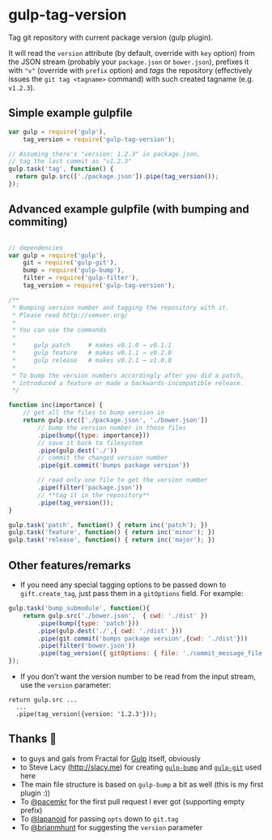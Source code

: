 gulp-tag-version
================

Tag git repository with current package version (gulp plugin).

It will read the `version` attribute (by default, override with `key` option) from the JSON stream (probably your `package.json` or `bower.json`), prefixes it with `"v"` (override with `prefix` option) and _tags_ the repository (effectively issues the `git tag <tagname>` command) with such created tagname (e.g. `v1.2.3`).


Simple example gulpfile
-----------------------
```js
var gulp = require('gulp'),
    tag_version = require('gulp-tag-version');

// Assuming there's "version: 1.2.3" in package.json,
// tag the last commit as "v1.2.3"
gulp.task('tag', function() {
  return gulp.src(['./package.json']).pipe(tag_version());
});
```


Advanced example gulpfile (with bumping and commiting)
------------------------------------------------------

```js

// dependencies
var gulp = require('gulp'),
    git = require('gulp-git'),
    bump = require('gulp-bump'),
    filter = require('gulp-filter'),
    tag_version = require('gulp-tag-version');

/**
 * Bumping version number and tagging the repository with it.
 * Please read http://semver.org/
 *
 * You can use the commands
 *
 *     gulp patch     # makes v0.1.0 → v0.1.1
 *     gulp feature   # makes v0.1.1 → v0.2.0
 *     gulp release   # makes v0.2.1 → v1.0.0
 *
 * To bump the version numbers accordingly after you did a patch,
 * introduced a feature or made a backwards-incompatible release.
 */

function inc(importance) {
    // get all the files to bump version in
    return gulp.src(['./package.json', './bower.json'])
        // bump the version number in those files
        .pipe(bump({type: importance}))
        // save it back to filesystem
        .pipe(gulp.dest('./'))
        // commit the changed version number
        .pipe(git.commit('bumps package version'))

        // read only one file to get the version number
        .pipe(filter('package.json'))
        // **tag it in the repository**
        .pipe(tag_version());
}

gulp.task('patch', function() { return inc('patch'); })
gulp.task('feature', function() { return inc('minor'); })
gulp.task('release', function() { return inc('major'); })
```

Other features/remarks
----------------------

* If you need any special tagging options to be passed down to `gift.create_tag`, just pass them in a `gitOptions` field. 
For example:
```js
gulp.task('bump_submodule', function(){
    return gulp.src('./bower.json',  { cwd: './dist' })
        .pipe(bump({type: 'patch'}))
        .pipe(gulp.dest('./',{ cwd: './dist' }))
        .pipe(git.commit('bumps package version',{cwd: './dist'}))
        .pipe(filter('bower.json'))
        .pipe(tag_version({ gitOptions: { file: './commit_message_file' }}));
});
```

* If you don't want the version number to be read from the input stream, use the `version` parameter:
```js*
return gulp.src ...
  ...
  .pipe(tag_version({version: '1.2.3'}));
```

Thanks :beer:
--------

* to guys and gals from Fractal for [Gulp](http://gulpjs.com/) itself, obviously
* to Steve Lacy (http://slacy.me) for creating [`gulp-bump`](https://github.com/stevelacy/gulp-bump) and [`gulp-git`](https://github.com/stevelacy/gulp-git) used here
* The main file structure is based on `gulp-bump` a bit as well (this is my first plugin :))
* To [@pacemkr](https://github.com/pacemkr) for the first pull request I ever got (supporting empty prefix)
* To [@lapanoid](https://github.com/lapanoid) for passing `opts` down to `git.tag`
* To [@brianmhunt](https://github.com/brianmhunt) for suggesting the `version` parameter
